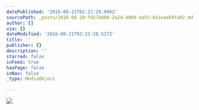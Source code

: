 ```yaml
---
datePublished: '2016-08-21T02:21:29.008Z'
sourcePath: _posts/2016-08-20-fd27b800-2a2d-4008-ba55-6e1eae68fa02.md
author: []
via: {}
dateModified: '2016-08-21T02:21:28.537Z'
title: ''
publisher: {}
description: ''
starred: false
inFeed: true
hasPage: false
inNav: false
_type: MediaObject

---
```

![](https://the-grid-user-content.s3-us-west-2.amazonaws.com/d285eccb-1ae2-4b1f-a5b6-473982fff53b.jpg)